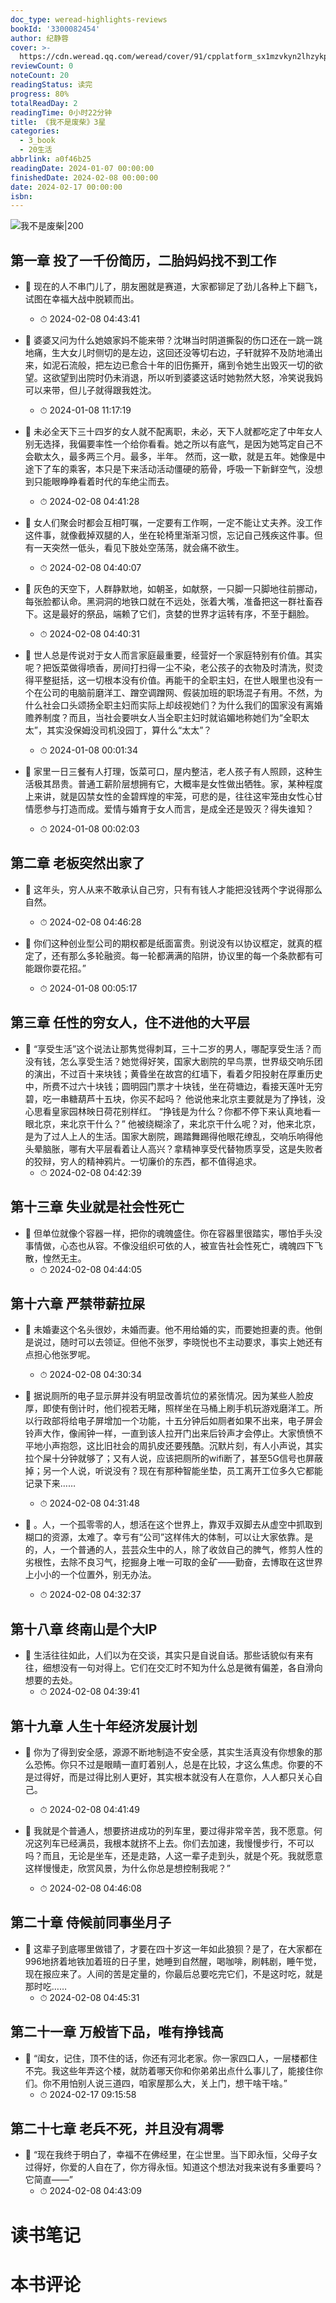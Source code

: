```yaml
---
doc_type: weread-highlights-reviews
bookId: '3300082454'
author: 纪静蓉
cover: >-
  https://cdn.weread.qq.com/weread/cover/91/cpplatform_sx1mzvkyn2lhzykpm27nsh/t7_cpplatform_sx1mzvkyn2lhzykpm27nsh1703571716.jpg
reviewCount: 0
noteCount: 20
readingStatus: 读完
progress: 80%
totalReadDay: 2
readingTime: 0小时22分钟
title: 《我不是废柴》3星
categories:
  - 3_book
  - 20生活
abbrlink: a0f46b25
readingDate: 2024-01-07 00:00:00
finishedDate: 2024-02-08 00:00:00
date: 2024-02-17 00:00:00
isbn:
---
```


![ 我不是废柴|200](https://cdn.weread.qq.com/weread/cover/91/cpplatform_sx1mzvkyn2lhzykpm27nsh/t7_cpplatform_sx1mzvkyn2lhzykpm27nsh1703571716.jpg)


## 第一章 投了一千份简历，二胎妈妈找不到工作


- 📌 现在的人不串门儿了，朋友圈就是赛道，大家都铆足了劲儿各种上下翻飞，试图在幸福大战中脱颖而出。 
    - ⏱ 2024-02-08 04:43:41 

- 📌 婆婆又问为什么她娘家妈不能来带？沈琳当时阴道撕裂的伤口还在一跳一跳地痛，生大女儿时侧切的是左边，这回还没等切右边，子轩就猝不及防地涌出来，如泥石流般，把左边已愈合十年的旧伤撕开，痛到令她生出毁灭一切的欲望。这欲望到出院时仍未消退，所以听到婆婆这话时她勃然大怒，冷笑说我妈可以来带，但儿子就得跟我姓沈。 
    - ⏱ 2024-01-08 11:17:19 

- 📌 未必全天下三十四岁的女人就不配离职，未必，天下人就都吃定了中年女人别无选择，我偏要率性一个给你看看。她之所以有底气，是因为她笃定自己不会歇太久，最多两三个月。最多，半年。
然而，这一歇，就是五年。她像是中途下了车的乘客，本只是下来活动活动僵硬的筋骨，呼吸一下新鲜空气，没想到只能眼睁睁看着时代的车绝尘而去。 
    - ⏱ 2024-02-08 04:41:28 

- 📌 女人们聚会时都会互相叮嘱，一定要有工作啊，一定不能让丈夫养。没工作这件事，就像截掉双腿的人，坐在轮椅里渐渐习惯，忘记自己残疾这件事。但有一天突然一低头，看见下肢处空荡荡，就会痛不欲生。 
    - ⏱ 2024-02-08 04:40:07 

- 📌 灰色的天空下，人群静默地，如朝圣，如献祭，一只脚一只脚地往前挪动，每张脸都认命。黑洞洞的地铁口就在不远处，张着大嘴，准备把这一群社畜吞下。这是最好的祭品，端赖了它们，贪婪的世界才运转有序，不至于翻脸。 
    - ⏱ 2024-02-08 04:40:31 

- 📌 世人总是传说对于女人而言家庭最重要，经营好一个家庭特别有价值。其实呢？把饭菜做得喷香，房间打扫得一尘不染，老公孩子的衣物及时清洗，熨烫得平整挺括，这一切根本没有价值。再能干的全职主妇，在世人眼里也没有一个在公司的电脑前磨洋工、蹭空调蹭网、假装加班的职场混子有用。不然，为什么社会口头颂扬全职主妇而实际上却歧视她们？为什么我们的国家没有离婚赡养制度？而且，当社会要哄女人当全职主妇时就谄媚地称她们为“全职太太”，其实没保姆没司机没园丁，算什么“太太”？ 
    - ⏱ 2024-01-08 00:01:34 

- 📌 家里一日三餐有人打理，饭菜可口，屋内整洁，老人孩子有人照顾，这种生活极其昂贵。普通工薪阶层想拥有它，大概率是女性做出牺牲。家，某种程度上来讲，就是囚禁女性的金碧辉煌的牢笼，可悲的是，往往这牢笼由女性心甘情愿参与打造而成。爱情与婚育于女人而言，是成全还是毁灭？得失谁知？ 
    - ⏱ 2024-01-08 00:02:03 
## 第二章 老板突然出家了


- 📌 这年头，穷人从来不敢承认自己穷，只有有钱人才能把没钱两个字说得那么自然。 
    - ⏱ 2024-02-08 04:46:28 

- 📌 你们这种创业型公司的期权都是纸面富贵。别说没有以协议框定，就真的框定了，还有那么多轮融资。每一轮都满满的陷阱，协议里的每一个条款都有可能跟你耍花招。” 
    - ⏱ 2024-01-08 00:05:17 
## 第三章 任性的穷女人，住不进他的大平层


- 📌 “享受生活”这个说法让那隽觉得刺耳，三十二岁的男人，哪配享受生活？而没有钱，怎么享受生活？她觉得好笑，国家大剧院的早鸟票，世界级交响乐团的演出，不过百十来块钱；黄昏坐在故宫的红墙下，看着夕阳投射在厚重历史中，所费不过六十块钱；圆明园门票才十块钱，坐在荷塘边，看接天莲叶无穷碧，吃一串糖葫芦十五块，你买不起吗？
  他说他来北京主要就是为了挣钱，没心思看皇家园林映日荷花别样红。
  “挣钱是为什么？你都不停下来认真地看一眼北京，来北京干什么？”
  他被绕糊涂了，来北京干什么呢？对，他来北京，是为了过人上人的生活。国家大剧院，踢踏舞踢得他眼花缭乱，交响乐响得他头晕脑胀，哪有大平层看着让人高兴？拿精神享受代替物质享受，这是失败者的狡辩，穷人的精神鸦片。一切廉价的东西，都不值得追求。 
    - ⏱ 2024-02-08 04:42:39 
## 第十三章 失业就是社会性死亡


- 📌 但单位就像个容器一样，把你的魂魄盛住。你在容器里很踏实，哪怕手头没事情做，心态也从容。不像没组织可依的人，被宣告社会性死亡，魂魄四下飞散，惶然无主。 
    - ⏱ 2024-02-08 04:44:05 
## 第十六章 严禁带薪拉屎


- 📌 未婚妻这个名头很妙，未婚而妻。他不用给婚的实，而要她担妻的责。他倒是说过，随时可以去领证。但他不张罗，李晓悦也不主动要求，事实上她还有点担心他张罗呢。 
    - ⏱ 2024-02-08 04:30:34 

- 📌 据说厕所的电子显示屏并没有明显改善坑位的紧张情况。因为某些人脸皮厚，即使有倒计时，他们视若无睹，照样坐在马桶上刷手机玩游戏磨洋工。所以行政部将给电子屏增加一个功能，十五分钟后如厕者如果不出来，电子屏会铃声大作，像闹钟一样，一直到该人拉开门出来后铃声才会停止。大家愤愤不平地小声抱怨，这比旧社会的周扒皮还要残酷。沉默片刻，有人小声说，其实拉个屎十分钟就够了；又有人说，应该把厕所的wifi断了，甚至5G信号也屏蔽掉；另一个人说，听说没有？现在有那种智能坐垫，员工离开工位多久它都能记录下来…… 
    - ⏱ 2024-02-08 04:31:48 

- 📌 。人，一个孤零零的人，想活在这个世界上，靠双手双脚去从虚空中抓取到糊口的资源，太难了。幸亏有“公司”这样伟大的体制，可以让大家依靠。是的，人，一个普通的人，芸芸众生中的人，除了收敛自己的脾气，修剪人性的劣根性，去除不良习气，挖掘身上唯一可取的金矿——勤奋，去博取在这世界上小小的一个位置外，别无办法。 
    - ⏱ 2024-02-08 04:32:37 
## 第十八章 终南山是个大IP


- 📌 生活往往如此，人们以为在交谈，其实只是自说自话。那些话貌似有来有往，细想没有一句对得上。它们在交汇时不知为什么总是微有偏差，各自滑向想要的去处。 
    - ⏱ 2024-02-08 04:39:41 
## 第十九章 人生十年经济发展计划


- 📌 你为了得到安全感，源源不断地制造不安全感，其实生活真没有你想象的那么恐怖。你只不过是眼睛一直盯着别人，总是在比较，才这么焦虑。你要的不是过得好，而是过得比别人更好，其实根本就没有人在意你，人人都只关心自己。 
    - ⏱ 2024-02-08 04:41:49 

- 📌 我就是个普通人，想要挤进成功的列车里，要过得非常辛苦，我不愿意。何况这列车已经满员，我根本就挤不上去。你们去加速，我慢慢步行，不可以吗？而且，无论是坐车，还是走路，人这一辈子走到头，就是个死。我就愿意这样慢慢走，欣赏风景，为什么你总是想控制我呢？” 
    - ⏱ 2024-02-08 04:46:08 
## 第二十章 侍候前同事坐月子


- 📌 这辈子到底哪里做错了，才要在四十岁这一年如此狼狈？是了，在大家都在996地挤着地铁加着班的日子里，她睡到自然醒，喝咖啡，刷韩剧，睡午觉，现在报应来了。人间的苦是定量的，你最后总要吃完它们，不是这时吃，就是那时吃…… 
    - ⏱ 2024-02-08 04:45:31 
## 第二十一章 万般皆下品，唯有挣钱高


- 📌 “闺女，记住，顶不住的话，你还有河北老家。你一家四口人，一层楼都住不完。我这些年弄这个楼，就防着哪天你和你弟弟出点什么事儿了，能接住你们。你不用怕别人说三道四，咱家屋那么大，关上门，想干啥干啥。” 
    - ⏱ 2024-02-17 09:15:58 
## 第二十七章 老兵不死，并且没有凋零


- 📌 “现在我终于明白了，幸福不在佛经里，在尘世里。当下即永恒，父母子女过得好，你爱的人自在了，你方得永恒。知道这个想法对我来说有多重要吗？它简直——” 
    - ⏱ 2024-02-08 04:43:09 

# 读书笔记


# 本书评论

